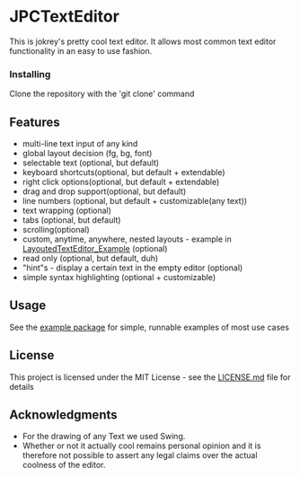 # JPCTextEditor

This is jokrey's pretty cool text editor.
It allows most common text editor functionality in an easy to use fashion.

### Installing

Clone the repository with the 'git clone' command

## Features

 * multi-line text input of any kind
 * global layout decision (fg, bg, font)
 * selectable text (optional, but default)
 * keyboard shortcuts(optional, but default + extendable)
 * right click options(optional, but default + extendable)
 * drag and drop support(optional, but default)
 * line numbers (optional, but default + customizable(any text))
 * text wrapping (optional)
 * tabs (optional, but default)
 * scrolling(optional)
 * custom, anytime, anywhere, nested layouts - example in [LayoutedTextEditor_Example](src/jokrey/utililities/swing/text_editor/example/LayoutedTextEditor_Example) (optional)
 * read only (optional, but default, duh)
 * "hint"s - display a certain text in the empty editor (optional)
 * simple syntax highlighting (optional + customizable)

## Usage

See the [example package](src/jokrey/utililities/swing/text_editor/example) for simple, runnable examples of most use cases

## License

This project is licensed under the MIT License - see the [LICENSE.md](LICENSE.md) file for details

## Acknowledgments

* For the drawing of any Text we used Swing.
* Whether or not it actually cool remains personal opinion and it is therefore not possible to assert any legal claims over the actual coolness of the editor.